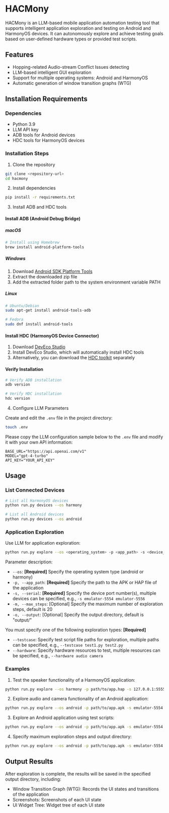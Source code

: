 # HACMony

HACMony is an LLM-based mobile application automation testing tool that supports intelligent application exploration and testing on Android and HarmonyOS devices. It can autonomously explore and achieve testing goals based on user-defined hardware types or provided test scripts.

## Features

- Hopping-related Audio-stream Conflict Issues detecting
- LLM-based intelligent GUI exploration
- Support for multiple operating systems: Android and HarmonyOS
- Automatic generation of window transition graphs (WTG)

## Installation Requirements

### Dependencies

- Python 3.9
- LLM API key
- ADB tools for Android devices
- HDC tools for HarmonyOS devices

### Installation Steps

1. Clone the repository
```bash
git clone <repository-url>
cd hacmony
```

2. Install dependencies
```bash
pip install -r requirements.txt
```

3. Install ADB and HDC tools

#### Install ADB (Android Debug Bridge)

##### macOS
```bash
# Install using Homebrew
brew install android-platform-tools
```

##### Windows
1. Download [Android SDK Platform Tools](https://developer.android.com/studio/releases/platform-tools)
2. Extract the downloaded zip file
3. Add the extracted folder path to the system environment variable PATH

##### Linux
```bash
# Ubuntu/Debian
sudo apt-get install android-tools-adb

# Fedora
sudo dnf install android-tools
```

#### Install HDC (HarmonyOS Device Connector)

1. Download [DevEco Studio](https://developer.harmonyos.com/cn/develop/deveco-studio/)
2. Install DevEco Studio, which will automatically install HDC tools
3. Alternatively, you can download the [HDC toolkit](https://developer.harmonyos.com/cn/develop/deveco-studio/#download_hdc) separately

#### Verify Installation
```bash
# Verify ADB installation
adb version

# Verify HDC installation
hdc version
```

4. Configure LLM Parameters

Create and edit the `.env` file in the project directory:
```bash
touch .env
```

Please copy the LLM configuration sample below to the `.env` file and modify it with your own API information:
```
BASE_URL="https://api.openai.com/v1"
MODEL="gpt-4-turbo"
API_KEY="YOUR_API_KEY"
```

## Usage

### List Connected Devices

```bash
# List all HarmonyOS devices
python run.py devices --os harmony

# List all Android devices
python run.py devices --os android
```

### Application Exploration

Use LLM for application exploration:

```bash
python run.py explore --os <operating_system> -p <app_path> -s <device_port> --testcase <script_path> | --hardware <hardware_kind> [options]
```

Parameter description:
- `--os`: **[Required]** Specify the operating system type (android or harmony)
- `-p, --app_path`: **[Required]** Specify the path to the APK or HAP file of the application
- `-s, --serial`: **[Required]** Specify the device port number(s), multiple devices can be specified, e.g., `-s emulator-5554 emulator-5556`
- `-m, --max_steps`: [Optional] Specify the maximum number of exploration steps, default is 20
- `-o, --output`: [Optional] Specify the output directory, default is "output/"

You must specify one of the following exploration types: **[Required]**
- `--testcase`: Specify test script file paths for exploration, multiple paths can be specified, e.g., `--testcase test1.py test2.py`
- `--hardware`: Specify hardware resources to test, multiple resources can be specified, e.g., `--hardware audio camera`

### Examples
1. Test the speaker functionality of a HarmonyOS application:
```bash
python run.py explore --os harmony -p path/to/app.hap -s 127.0.0.1:5555 --hardware audio
```

2. Explore audio and camera functionality of an Android application:
```bash
python run.py explore --os android -p path/to/app.apk -s emulator-5554 --hardware audio camera
```

3. Explore an Android application using test scripts:
```bash
python run.py explore --os android -p path/to/app.apk -s emulator-5554 --testcase path/to/test_script1.py path/to/test_script2.py
```

4. Specify maximum exploration steps and output directory:
```bash
python run.py explore --os android -p path/to/app.apk -s emulator-5554 --hardware audio -m 30 -o results/
```

## Output Results

After exploration is complete, the results will be saved in the specified output directory, including:
- Window Transition Graph (WTG): Records the UI states and transitions of the application
- Screenshots: Screenshots of each UI state
- UI Widget Tree: Widget tree of each UI state